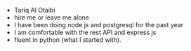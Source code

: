 - Tariq Al Otaibi
- hire me or leave me alone
- I have been doing node js and postgresql for the past year
- I am comfortable with the rest API and express js
- fluent in python (what I started with).

<!---
byte-food/byte-food is a ✨ special ✨ repository because its `README.md` (this file) appears on your GitHub profile.
You can click the Preview link to take a look at your changes.
--->
